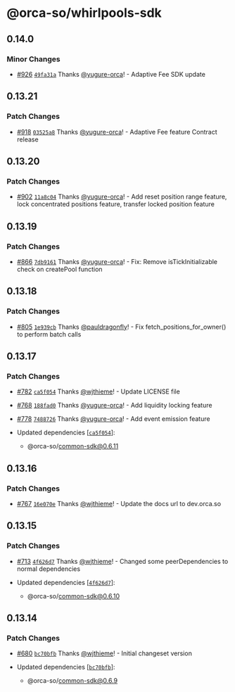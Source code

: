 # @orca-so/whirlpools-sdk

## 0.14.0

### Minor Changes

- [#926](https://github.com/orca-so/whirlpools/pull/926) [`49fa31a`](https://github.com/orca-so/whirlpools/commit/49fa31a042254c4f4a7c16594344f66e9c208c2b) Thanks [@yugure-orca](https://github.com/yugure-orca)! - Adaptive Fee SDK update

## 0.13.21

### Patch Changes

- [#918](https://github.com/orca-so/whirlpools/pull/918) [`03525a8`](https://github.com/orca-so/whirlpools/commit/03525a880b7fc60c325aa26d26c5ab7dec79c659) Thanks [@yugure-orca](https://github.com/yugure-orca)! - Adaptive Fee feature Contract release

## 0.13.20

### Patch Changes

- [#902](https://github.com/orca-so/whirlpools/pull/902) [`11a8c04`](https://github.com/orca-so/whirlpools/commit/11a8c0420da5f6cf4cde26f82216bef5a703c2ea) Thanks [@yugure-orca](https://github.com/yugure-orca)! - Add reset position range feature, lock concentrated positions feature, transfer locked position feature

## 0.13.19

### Patch Changes

- [#866](https://github.com/orca-so/whirlpools/pull/866) [`7db9161`](https://github.com/orca-so/whirlpools/commit/7db9161cd1a7d722d3341160be56410239ae86c9) Thanks [@yugure-orca](https://github.com/yugure-orca)! - Fix: Remove isTickInitializable check on createPool function

## 0.13.18

### Patch Changes

- [#805](https://github.com/orca-so/whirlpools/pull/805) [`1e939cb`](https://github.com/orca-so/whirlpools/commit/1e939cb50a41f24240d46edf8a5601502c425f6f) Thanks [@pauldragonfly](https://github.com/pauldragonfly)! - Fix fetch_positions_for_owner() to perform batch calls

## 0.13.17

### Patch Changes

- [#782](https://github.com/orca-so/whirlpools/pull/782) [`ca5f054`](https://github.com/orca-so/whirlpools/commit/ca5f054066d34943eefe72228b442525e849eaeb) Thanks [@wjthieme](https://github.com/wjthieme)! - Update LICENSE file

- [#768](https://github.com/orca-so/whirlpools/pull/768) [`188fad0`](https://github.com/orca-so/whirlpools/commit/188fad03422a55369f1ad50278c59030b786fc72) Thanks [@yugure-orca](https://github.com/yugure-orca)! - Add liquidity locking feature

- [#778](https://github.com/orca-so/whirlpools/pull/778) [`7488726`](https://github.com/orca-so/whirlpools/commit/748872685428e0dd6a12b16091d31f9882f91541) Thanks [@yugure-orca](https://github.com/yugure-orca)! - Add event emission feature

- Updated dependencies [[`ca5f054`](https://github.com/orca-so/whirlpools/commit/ca5f054066d34943eefe72228b442525e849eaeb)]:
  - @orca-so/common-sdk@0.6.11

## 0.13.16

### Patch Changes

- [#767](https://github.com/orca-so/whirlpools/pull/767) [`16e070e`](https://github.com/orca-so/whirlpools/commit/16e070e3f7099fcc653c791940d6f40b8472c9b2) Thanks [@wjthieme](https://github.com/wjthieme)! - Update the docs url to dev.orca.so

## 0.13.15

### Patch Changes

- [#713](https://github.com/orca-so/whirlpools/pull/713) [`4f626d7`](https://github.com/orca-so/whirlpools/commit/4f626d7cd08df85e8e7d93e7d0155ac6efb4e1d5) Thanks [@wjthieme](https://github.com/wjthieme)! - Changed some peerDependencies to normal dependencies

- Updated dependencies [[`4f626d7`](https://github.com/orca-so/whirlpools/commit/4f626d7cd08df85e8e7d93e7d0155ac6efb4e1d5)]:
  - @orca-so/common-sdk@0.6.10

## 0.13.14

### Patch Changes

- [#680](https://github.com/orca-so/whirlpools/pull/680) [`bc70bfb`](https://github.com/orca-so/whirlpools/commit/bc70bfb40068bb13282a92a7b36f501429470b27) Thanks [@wjthieme](https://github.com/wjthieme)! - Initial changeset version

- Updated dependencies [[`bc70bfb`](https://github.com/orca-so/whirlpools/commit/bc70bfb40068bb13282a92a7b36f501429470b27)]:
  - @orca-so/common-sdk@0.6.9
